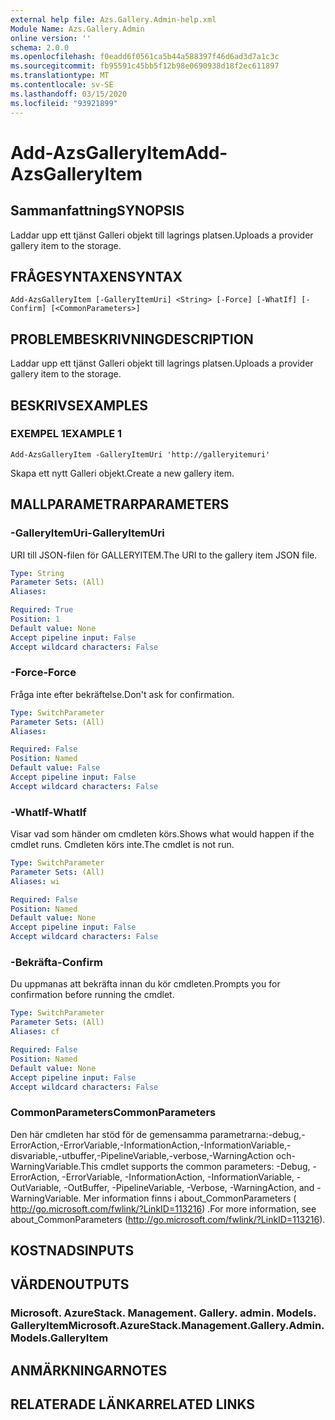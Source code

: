 ```yaml
---
external help file: Azs.Gallery.Admin-help.xml
Module Name: Azs.Gallery.Admin
online version: ''
schema: 2.0.0
ms.openlocfilehash: f0eadd6f0561ca5b44a588397f46d6ad3d7a1c3c
ms.sourcegitcommit: fb95591c45bb5f12b98e0690938d18f2ec611897
ms.translationtype: MT
ms.contentlocale: sv-SE
ms.lasthandoff: 03/15/2020
ms.locfileid: "93921899"
---
```

# <span data-ttu-id="d6676-101">Add-AzsGalleryItem</span><span class="sxs-lookup"><span data-stu-id="d6676-101">Add-AzsGalleryItem</span></span>

## <span data-ttu-id="d6676-102">Sammanfattning</span><span class="sxs-lookup"><span data-stu-id="d6676-102">SYNOPSIS</span></span>
<span data-ttu-id="d6676-103">Laddar upp ett tjänst Galleri objekt till lagrings platsen.</span><span class="sxs-lookup"><span data-stu-id="d6676-103">Uploads a provider gallery item to the storage.</span></span>

## <span data-ttu-id="d6676-104">FRÅGESYNTAXEN</span><span class="sxs-lookup"><span data-stu-id="d6676-104">SYNTAX</span></span>

```
Add-AzsGalleryItem [-GalleryItemUri] <String> [-Force] [-WhatIf] [-Confirm] [<CommonParameters>]
```

## <span data-ttu-id="d6676-105">PROBLEMBESKRIVNING</span><span class="sxs-lookup"><span data-stu-id="d6676-105">DESCRIPTION</span></span>
<span data-ttu-id="d6676-106">Laddar upp ett tjänst Galleri objekt till lagrings platsen.</span><span class="sxs-lookup"><span data-stu-id="d6676-106">Uploads a provider gallery item to the storage.</span></span>

## <span data-ttu-id="d6676-107">BESKRIVS</span><span class="sxs-lookup"><span data-stu-id="d6676-107">EXAMPLES</span></span>

### <span data-ttu-id="d6676-108">EXEMPEL 1</span><span class="sxs-lookup"><span data-stu-id="d6676-108">EXAMPLE 1</span></span>
```
Add-AzsGalleryItem -GalleryItemUri 'http://galleryitemuri'
```

<span data-ttu-id="d6676-109">Skapa ett nytt Galleri objekt.</span><span class="sxs-lookup"><span data-stu-id="d6676-109">Create a new gallery item.</span></span>

## <span data-ttu-id="d6676-110">MALLPARAMETRAR</span><span class="sxs-lookup"><span data-stu-id="d6676-110">PARAMETERS</span></span>

### <span data-ttu-id="d6676-111">-GalleryItemUri</span><span class="sxs-lookup"><span data-stu-id="d6676-111">-GalleryItemUri</span></span>
<span data-ttu-id="d6676-112">URI till JSON-filen för GALLERYITEM.</span><span class="sxs-lookup"><span data-stu-id="d6676-112">The URI to the gallery item JSON file.</span></span>

```yaml
Type: String
Parameter Sets: (All)
Aliases:

Required: True
Position: 1
Default value: None
Accept pipeline input: False
Accept wildcard characters: False
```

### <span data-ttu-id="d6676-113">-Force</span><span class="sxs-lookup"><span data-stu-id="d6676-113">-Force</span></span>
<span data-ttu-id="d6676-114">Fråga inte efter bekräftelse.</span><span class="sxs-lookup"><span data-stu-id="d6676-114">Don't ask for confirmation.</span></span>

```yaml
Type: SwitchParameter
Parameter Sets: (All)
Aliases:

Required: False
Position: Named
Default value: False
Accept pipeline input: False
Accept wildcard characters: False
```

### <span data-ttu-id="d6676-115">-WhatIf</span><span class="sxs-lookup"><span data-stu-id="d6676-115">-WhatIf</span></span>
<span data-ttu-id="d6676-116">Visar vad som händer om cmdleten körs.</span><span class="sxs-lookup"><span data-stu-id="d6676-116">Shows what would happen if the cmdlet runs.</span></span>
<span data-ttu-id="d6676-117">Cmdleten körs inte.</span><span class="sxs-lookup"><span data-stu-id="d6676-117">The cmdlet is not run.</span></span>

```yaml
Type: SwitchParameter
Parameter Sets: (All)
Aliases: wi

Required: False
Position: Named
Default value: None
Accept pipeline input: False
Accept wildcard characters: False
```

### <span data-ttu-id="d6676-118">-Bekräfta</span><span class="sxs-lookup"><span data-stu-id="d6676-118">-Confirm</span></span>
<span data-ttu-id="d6676-119">Du uppmanas att bekräfta innan du kör cmdleten.</span><span class="sxs-lookup"><span data-stu-id="d6676-119">Prompts you for confirmation before running the cmdlet.</span></span>

```yaml
Type: SwitchParameter
Parameter Sets: (All)
Aliases: cf

Required: False
Position: Named
Default value: None
Accept pipeline input: False
Accept wildcard characters: False
```

### <span data-ttu-id="d6676-120">CommonParameters</span><span class="sxs-lookup"><span data-stu-id="d6676-120">CommonParameters</span></span>
<span data-ttu-id="d6676-121">Den här cmdleten har stöd för de gemensamma parametrarna:-debug,-ErrorAction,-ErrorVariable,-InformationAction,-InformationVariable,-disvariable,-utbuffer,-PipelineVariable,-verbose,-WarningAction och-WarningVariable.</span><span class="sxs-lookup"><span data-stu-id="d6676-121">This cmdlet supports the common parameters: -Debug, -ErrorAction, -ErrorVariable, -InformationAction, -InformationVariable, -OutVariable, -OutBuffer, -PipelineVariable, -Verbose, -WarningAction, and -WarningVariable.</span></span> <span data-ttu-id="d6676-122">Mer information finns i about_CommonParameters ( http://go.microsoft.com/fwlink/?LinkID=113216) .</span><span class="sxs-lookup"><span data-stu-id="d6676-122">For more information, see about_CommonParameters (http://go.microsoft.com/fwlink/?LinkID=113216).</span></span>

## <span data-ttu-id="d6676-123">KOSTNADS</span><span class="sxs-lookup"><span data-stu-id="d6676-123">INPUTS</span></span>

## <span data-ttu-id="d6676-124">VÄRDEN</span><span class="sxs-lookup"><span data-stu-id="d6676-124">OUTPUTS</span></span>

### <span data-ttu-id="d6676-125">Microsoft. AzureStack. Management. Gallery. admin. Models. GalleryItem</span><span class="sxs-lookup"><span data-stu-id="d6676-125">Microsoft.AzureStack.Management.Gallery.Admin.Models.GalleryItem</span></span>

## <span data-ttu-id="d6676-126">ANMÄRKNINGAR</span><span class="sxs-lookup"><span data-stu-id="d6676-126">NOTES</span></span>

## <span data-ttu-id="d6676-127">RELATERADE LÄNKAR</span><span class="sxs-lookup"><span data-stu-id="d6676-127">RELATED LINKS</span></span>

